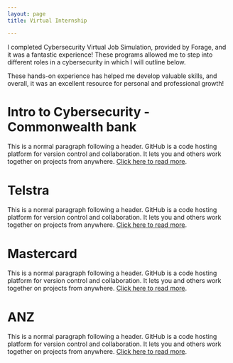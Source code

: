 ```yaml
---
layout: page
title: Virtual Internship

---
```



I completed Cybersecurity Virtual Job Simulation, provided by Forage, and it was a fantastic experience! These programs allowed me to step into different roles in a cybersecurity in which I will outline below.

These hands-on experience has helped me develop valuable skills, and overall, it was an excellent resource for personal and professional growth!

# Intro to Cybersecurity - Commonwealth bank

This is a normal paragraph following a header. GitHub is a code hosting platform for version control and collaboration. It lets you and others work together on projects from anywhere.
[Click here to read more](./about).

# Telstra

This is a normal paragraph following a header. GitHub is a code hosting platform for version control and collaboration. It lets you and others work together on projects from anywhere.
[Click here to read more](./about).

# Mastercard

This is a normal paragraph following a header. GitHub is a code hosting platform for version control and collaboration. It lets you and others work together on projects from anywhere.
[Click here to read more](./about).

# ANZ

This is a normal paragraph following a header. GitHub is a code hosting platform for version control and collaboration. It lets you and others work together on projects from anywhere.
[Click here to read more](./about).

